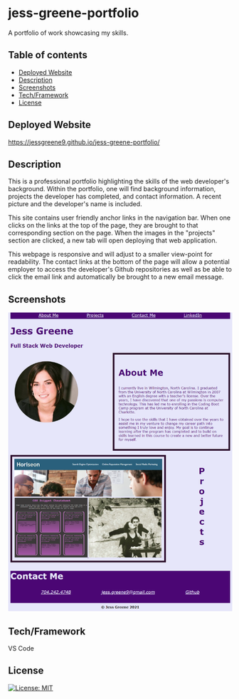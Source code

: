 # jess-greene-portfolio
A portfolio of work showcasing my skills.




## Table of contents
- [Deployed Website](#deployedwebsite)
- [Description](#description)
- [Screenshots](#screenshots)
- [Tech/Framework](#tech/framework)
- [License](#license)

## Deployed Website

https://jessgreene9.github.io/jess-greene-portfolio/

## Description

This is a professional portfolio highlighting the skills of the web developer's background. Within the portfolio, one will find background information, projects the developer has completed, and contact information. A recent picture and the developer's name is included. 

This site contains user friendly anchor links in the navigation bar. When one clicks on the links at the top of the page, they are brought to that corresponding section on the page. When the images in the "projects" section are clicked, a new tab will open deploying that web application. 

This webpage is responsive and will adjust to a smaller view-point for readability. The contact links at the bottom of the page will allow a potential employer to access the developer's Github repositories as well as be able to click the email link and automatically be brought to a new email message.



## Screenshots


<img src="./assets/images/portfolio-screenshot.png">



## Tech/Framework

VS Code



## License

[![License: MIT](https://img.shields.io/badge/License-MIT-yellow.svg)](https://opensource.org/licenses/MIT)
